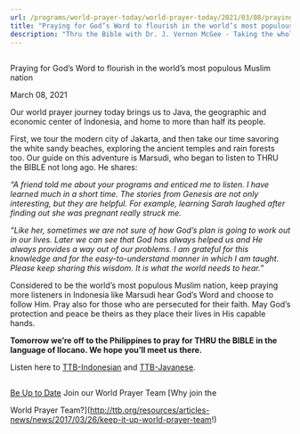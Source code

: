 ```yaml
---
url: /programs/world-prayer-today/world-prayer-today/2021/03/08/praying-for-god-s-word-to-flourish-in-the-world-s-most-populous-muslim-nation
title: "Praying for God’s Word to flourish in the world’s most populous Muslim nation"
description: "Thru the Bible with Dr. J. Vernon McGee - Taking the whole Word to the whole world"
---
```







## 
 Praying for God’s Word to flourish in the world’s most populous Muslim nation


March 08, 2021




Our world prayer journey today brings us to Java, the geographic and economic center of Indonesia, and home to more than half its people. 

First, we tour the modern city of Jakarta, and then take our time savoring the white sandy beaches, exploring the ancient temples and rain forests too. Our guide on this adventure is Marsudi, who began to listen to THRU the BIBLE not long ago. He shares:  


*“A friend told me about your programs and enticed me to listen. I have learned much in a short time. The stories from Genesis are not only interesting, but they are helpful. For example, learning Sarah laughed after finding out she was pregnant really struck me.* 

*“Like her, sometimes we are not sure of how God’s plan is going to work out in our lives. Later we can see that God has always helped us and He always provides a way out of our problems. I am grateful for this knowledge and for the easy-to-understand manner in which I am taught. Please keep sharing this wisdom. It is what the world needs to hear.”*

Considered to be the world’s most populous Muslim nation, keep praying more listeners in Indonesia like Marsudi hear God’s Word and choose to follow Him. Pray also for those who are persecuted for their faith. May God’s protection and peace be theirs as they place their lives in His capable hands.

**Tomorrow we’re off to the Philippines to pray for THRU the BIBLE in the language of Ilocano. We hope you’ll meet us there.** 

Listen here to [TTB-Indonesian](https://ttb.twr.org/home/day,0426/language,IND) and [TTB-Javanese](https://ttb.twr.org/home/day,1086/language,JAV).







## 




[Be Up to Date](http://feeds.feedburner.com/WorldPrayerToday "World Prayer Today RSS Feed")
Join our World Prayer Team
[Why join the  

World Prayer Team?](http://ttb.org/resources/articles-news/news/2017/03/26/keep-it-up-world-prayer-team!)




